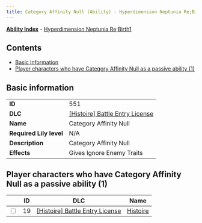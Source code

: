 ```yaml
---
title: Category Affinity Null (Ability) - Hyperdimension Neptunia Re;Birth1
---
```


[**Ability Index**](/neptunia/rb1/ability/index.html) - [Hyperdimension Neptunia Re;Birth1](/neptunia/rb1)

## Contents

- [Basic information](#basic-information)
- [Player characters who have Category Affinity Null as a passive ability (1)](#player-characters-who-have-category-affinity-null-as-a-passive-ability-1)

## Basic information

|   |   |
| -- | -- |
| **ID** | 551 |
| **DLC** | [[Histoire] Battle Entry License](/neptunia/rb1/dlc/9-histoire.html) |
| **Name** | Category Affinity Null |
| **Required Lily level** | N/A |
| **Description** | Category Affinity Null |
| **Effects** | Gives Ignore Enemy Traits |


## Player characters who have Category Affinity Null as a passive ability (1)

|    | ID | DLC | Name |
| -- | -- | --- | ---- |
| <input type="checkbox" id="rb1-player-9-19" class="trackbox" /> | 19 | [[Histoire] Battle Entry License](/neptunia/rb1/dlc/9-histoire.html) | [Histoire](/neptunia/rb1/player/9-19-histoire.html) |
